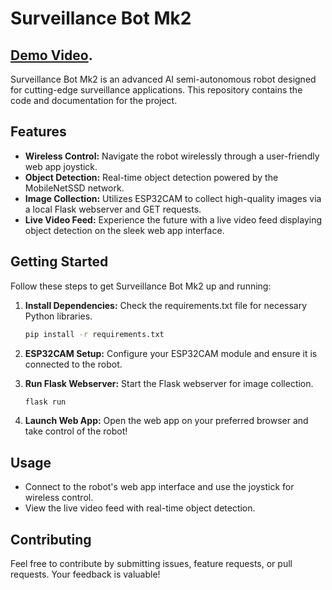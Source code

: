 # Surveillance Bot Mk2
## [Demo Video](https://www.linkedin.com/posts/jjateen_ai-ml-electronics-activity-7143582599070818305-wCSS?utm_source=share&utm_medium=member_desktop).

Surveillance Bot Mk2 is an advanced AI semi-autonomous robot designed for cutting-edge surveillance applications. This repository contains the code and documentation for the project.
## Features

- **Wireless Control:** Navigate the robot wirelessly through a user-friendly web app joystick.
- **Object Detection:** Real-time object detection powered by the MobileNetSSD network.
- **Image Collection:** Utilizes ESP32CAM to collect high-quality images via a local Flask webserver and GET requests.
- **Live Video Feed:** Experience the future with a live video feed displaying object detection on the sleek web app interface.

## Getting Started

Follow these steps to get Surveillance Bot Mk2 up and running:

1. **Install Dependencies:** Check the requirements.txt file for necessary Python libraries.
   ```bash
   pip install -r requirements.txt
   ```

2. **ESP32CAM Setup:** Configure your ESP32CAM module and ensure it is connected to the robot.

3. **Run Flask Webserver:** Start the Flask webserver for image collection.
   ```bash
   flask run
   ```

4. **Launch Web App:** Open the web app on your preferred browser and take control of the robot!

## Usage

- Connect to the robot's web app interface and use the joystick for wireless control.
- View the live video feed with real-time object detection.

## Contributing

Feel free to contribute by submitting issues, feature requests, or pull requests. Your feedback is valuable!
